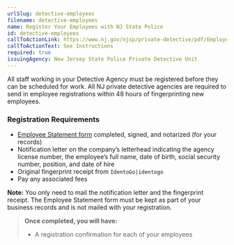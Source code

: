 ```yaml
---
urlSlug: detective-employees
filename: detective-employees
name: Register Your Employees with NJ State Police
id: detective-employees
callToActionLink: https://www.nj.gov/njsp/private-detective/pdf/Employee_Registration_Instructions.pdf
callToActionText: See Instructions
required: true
issuingAgency: New Jersey State Police Private Detective Unit
---
```

All staff working in your Detective Agency must be registered before they can be scheduled for work. All NJ private detective agencies are required to send in employee registrations within 48 hours of fingerprinting new employees.


### Registration Requirements
- [Employee Statement form](https://www.nj.gov/njsp/private-detective/pdf/pd-agency-statement.pdf) completed, signed, and notarized (for your records)
- Notification letter on the company’s letterhead indicating the agency license number, the employee’s full name, date of birth, social security number, position, and date of hire
- Original fingerprint receipt from `IdentoGo|identogo`
- Pay any associated fees  
 
**Note:** You only need to mail the notification letter and the fingerprint receipt. The Employee Statement form must be kept as part of your business records and is not mailed with your registration.
 
>**Once completed, you will have:**
>- A registration confirmation for each of your employees 
